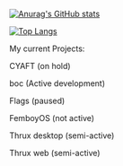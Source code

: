 [![Anurag's GitHub stats](https://github-readme-stats-selfhosted-instance.vercel.app/api?username=Emonora&show_icons=true&theme=radical&count_private=true)](https://github.com/anuraghazra/github-readme-stats)



[![Top Langs](https://github-readme-stats-selfhosted-instance.vercel.app/api/top-langs/?username=Emonora&theme=radical&count_private=true&layout=donut-vertical)](https://github.com/anuraghazra/github-readme-stats)


My current Projects:

CYAFT (on hold)

boc (Active development)

Flags (paused)

FemboyOS (not active)

Thrux desktop (semi-active)

Thrux web (semi-active)